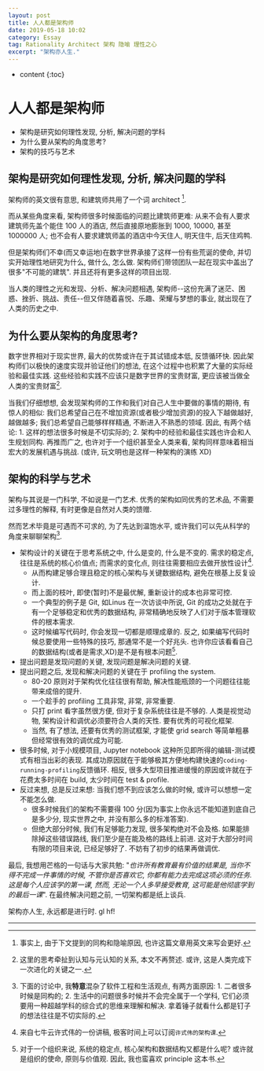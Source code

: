 ```yaml
---
layout: post
title: 人人都是架构师
date: 2019-05-18 10:02
category: Essay
tag: Rationality Architect 架构 隐喻 理性之心
excerpt: "架构亦人生."
---
```


* content
{:toc}

# 人人都是架构师

- 架构是研究如何理性发现, 分析, 解决问题的学科
- 为什么要从架构的角度思考?
- 架构的技巧与艺术

## 架构是研究如何理性发现, 分析, 解决问题的学科

架构师的英文很有意思, 和建筑师共用了一个词 architect [^1].

而从某些角度来看, 架构师很多时候面临的问题比建筑师更难: 从来不会有人要求建筑师先盖个能住 100 人的酒店, 然后直接原地膨胀到 1000, 10000, 甚至 1000000 人; 也不会有人要求建筑师盖的酒店中今天住人, 明天住牛, 后天住鸡鸭.

但是架构师们不幸(而又幸运地)在数字世界承接了这样一份有些荒诞的使命, 并切实开始理性地研究为什么, 做什么, 怎么做. 架构师们带领团队一起在现实中盖出了很多"不可能的建筑". 并且还将有更多这样的项目出现.

当人类的理性之光和发现、分析、解决问题相遇, 架构师--这份充满了迷茫、困惑、挫折、挑战、责任--但又伴随着喜悦、乐趣、荣耀与梦想的事业, 就出现在了人类的历史之中.

## 为什么要从架构的角度思考?

数字世界相对于现实世界, 最大的优势或许在于其试错成本低, 反馈循环快. 因此架构师们以极快的速度实现并验证他们的想法, 在这个过程中也积累了大量的实际经验和最佳实践. 这些经验和实践不应该只是数字世界的宝贵财富, 更应该被当做全人类的宝贵财富[^2].

当我们仔细想想, 会发现架构师的工作和我们对自己人生中要做的事情的期待, 有惊人的相似: 我们总希望自己在不增加资源(或者极少增加资源)的投入下越做越好, 越做越多; 我们总希望自己能够样样精通, 不断进入不熟悉的领域. 因此, 有两个结论: 1. 这样的想法很多时候是不切实际的; 2. 架构中的经验和最佳实践也许会和人生规划同构. 再推而广之, 也许对于一个组织甚至全人类来看, 架构同样意味着相当宏大的发展机遇与挑战. (或许, 玩文明也是这样一种架构的演练 XD)

## 架构的科学与艺术

架构与其说是一门科学, 不如说是一门艺术. 优秀的架构如同优秀的艺术品, 不需要过多理性的解释, 有时更像是自然对人类的馈赠.

然而艺术毕竟是可遇而不可求的, 为了先达到温饱水平, 或许我们可以先从科学的角度来聊聊架构[^3].

* 架构设计的关键在于思考系统之中, 什么是变的, 什么是不变的. 需求的稳定点, 往往是系统的核心价值点; 而需求的变化点, 则往往需要相应去做开放性设计[^4].
    - 从而构建足够合理且稳定的核心架构与关键数据结构, 避免在根基上反复设计.
    - 而上面的枝叶, 即使(暂时)不是最优解, 重新设计的成本也非常可控.
    - 一个典型的例子是 Git, 如Linus 在一次访谈中所说, Git 的成功之处就在于有一个足够稳定和优秀的数据结构, 非常精确地反映了人们对于版本管理软件的根本需求.
    - 这时候编写代码时, 你会发现一切都是顺理成章的. 反之, 如果编写代码时候总要使用一些特殊的技巧, 那通常不是一个好兆头. 也许你应该看看自己的数据结构(或者是需求,XD)是不是有根本问题[^5].
* 提出问题是发现问题的关键, 发现问题是解决问题的关键.
* 提出问题之后, 发现和解决问题的关键在于 profiling the system.
    - 80-20 原则对于架构优化往往很有帮助, 解决性能瓶颈的一个问题往往能带来成倍的提升.
    - 一个趁手的 profiling 工具非常, 非常, 非常重要.
    - 只打 print 看字虽然很方便, 但对于复杂系统往往是不够的. 人类是视觉动物, 架构设计和调优必须要符合人类的天性. 要有优秀的可视化框架.
    - 当然, 有了想法, 还要有优秀的测试框架, 才能使 grid search 等简单粗暴但经常很有效的调优成为可能.
* 很多时候, 对于小规模项目, Jupyter notebook 这种所见即所得的编辑-测试模式有相当出彩的表现. 其成功原因就在于能够极其方便地构建快速的`coding-running-profiling`反馈循环. 相反, 很多大型项目推进缓慢的原因或许就在于花费太多时间在 build, 太少时间在 test & profile.
* 反过来想, 总是反过来想: 当我们想不到应该怎么做的时候, 或许可以想想一定不能怎么做.
    - 很多时候我们的架构不需要得 100 分(因为事实上你永远不能知道到底自己是多少分, 现实世界之中, 并没有那么多的标准答案).
    - 但绝大部分时候, 我们有足够能力发现, 很多架构绝对不会及格. 如果能排除掉这些错误路线, 我们至少是在能及格的路线上前进. 这对于大部分时间有限的项目来说, 已经足够好了. 不妨有了初步的结果再做调优.

最后, 我想用芒格的一句话与大家共勉: "*也许所有教育最有价值的结果是, 当你不得不完成一件事情的时候, 不管你是否喜欢它, 你都有能力去完成这项必须的任务. 这是每个人应该学的第一课, 然而, 无论一个人多早接受教育, 这可能是他彻底学到的最后一课*". 在最终解决问题之前, 一切架构都是纸上谈兵.

架构亦人生, 永远都是进行时. gl hf!


---

[^1]: 事实上, 由于下文提到的同构和隐喻原因, 也许这篇文章用英文来写会更好.
[^2]: 这里的思考牵扯到认知与元认知的关系, 本文不再赘述. 或许, 这是人类完成下一次进化的关键之一.
[^3]: 下面的讨论中, 我**特意**混杂了软件工程和生活观点, 有两方面原因: 1. 二者很多时候是同构的; 2. 生活中的问题很多时候并不会完全属于一个学科, 它们必须要用一种超越学科的综合式的思维来理解和解决. 拿着锤子就看什么都是钉子的想法往往是不切实际的.
[^4]: 来自七牛云许式伟的一份讲稿, 极客时间上可以订阅`许式伟的架构课`.
[^5]: 对于一个组织来说, 系统的稳定点, 核心架构和数据结构又都是什么呢? 或许就是组织的使命, 原则与价值观. 因此, 我也蛮喜欢 principle 这本书.

